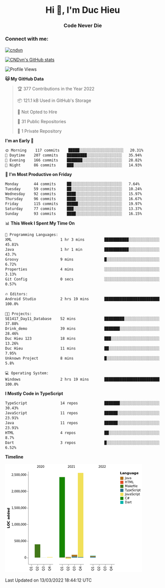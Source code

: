 <h1 align="center">Hi 👋, I'm Duc Hieu</h1>
<h3 align="center">Code Never Die</h3>

<h3 align="left">Connect with me:</h3>
<p align="left">
<a href="https://linkedin.com/in/cndvn" target="blank"><img align="center" src="https://img.shields.io/badge/LinkedIn-0077B5?style=for-the-badge&logo=linkedin&logoColor=white" alt="cndvn"/></a>
<!--
<a href="https://fb.com/cnd.duchieu" target="blank"><img align="center" src="https://img.shields.io/badge/Facebook-1877F2?style=for-the-badge&logo=facebook&logoColor=white" alt="cnd.duchieu"/></a>
 -->
</p>

[![CNDvn's GitHub stats](https://github-readme-stats.vercel.app/api?username=cndvn)](https://github.com/anuraghazra/github-readme-stats)

<!--START_SECTION:waka-->
![Profile Views](http://img.shields.io/badge/Profile%20Views-2-blue)

**🐱 My GitHub Data** 

> 🏆 377 Contributions in the Year 2022
 > 
> 📦 121.1 kB Used in GitHub's Storage 
 > 
> 🚫 Not Opted to Hire
 > 
> 📜 31 Public Repositories 
 > 
> 🔑 1 Private Repository 
 > 
**I'm an Early 🐤** 

```text
🌞 Morning    117 commits    █████░░░░░░░░░░░░░░░░░░░░   20.31% 
🌆 Daytime    207 commits    █████████░░░░░░░░░░░░░░░░   35.94% 
🌃 Evening    166 commits    ███████░░░░░░░░░░░░░░░░░░   28.82% 
🌙 Night      86 commits     ███░░░░░░░░░░░░░░░░░░░░░░   14.93%

```
📅 **I'm Most Productive on Friday** 

```text
Monday       44 commits     ██░░░░░░░░░░░░░░░░░░░░░░░   7.64% 
Tuesday      59 commits     ██░░░░░░░░░░░░░░░░░░░░░░░   10.24% 
Wednesday    92 commits     ████░░░░░░░░░░░░░░░░░░░░░   15.97% 
Thursday     96 commits     ████░░░░░░░░░░░░░░░░░░░░░   16.67% 
Friday       115 commits    █████░░░░░░░░░░░░░░░░░░░░   19.97% 
Saturday     77 commits     ███░░░░░░░░░░░░░░░░░░░░░░   13.37% 
Sunday       93 commits     ████░░░░░░░░░░░░░░░░░░░░░   16.15%

```


📊 **This Week I Spent My Time On** 

```text
💬 Programming Languages: 
XML                      1 hr 3 mins         ███████████░░░░░░░░░░░░░░   45.81% 
Java                     1 hr 1 min          ███████████░░░░░░░░░░░░░░   43.7% 
Groovy                   9 mins              █░░░░░░░░░░░░░░░░░░░░░░░░   6.72% 
Properties               4 mins              ░░░░░░░░░░░░░░░░░░░░░░░░░   3.13% 
Git Config               0 secs              ░░░░░░░░░░░░░░░░░░░░░░░░░   0.57%

🔥 Editors: 
Android Studio           2 hrs 19 mins       █████████████████████████   100.0%

🐱‍💻 Projects: 
SE1417_Day11_Database    52 mins             █████████░░░░░░░░░░░░░░░░   37.88% 
Drink_demo               39 mins             ███████░░░░░░░░░░░░░░░░░░   28.46% 
Duc Hieu 123             18 mins             ███░░░░░░░░░░░░░░░░░░░░░░   13.26% 
Duc Hieu                 11 mins             ██░░░░░░░░░░░░░░░░░░░░░░░   7.95% 
Unknown Project          8 mins              █░░░░░░░░░░░░░░░░░░░░░░░░   5.8%

💻 Operating System: 
Windows                  2 hrs 19 mins       █████████████████████████   100.0%

```

**I Mostly Code in TypeScript** 

```text
TypeScript               14 repos            ███████░░░░░░░░░░░░░░░░░░   30.43% 
JavaScript               11 repos            ██████░░░░░░░░░░░░░░░░░░░   23.91% 
Java                     11 repos            ██████░░░░░░░░░░░░░░░░░░░   23.91% 
HTML                     4 repos             ██░░░░░░░░░░░░░░░░░░░░░░░   8.7% 
Dart                     3 repos             █░░░░░░░░░░░░░░░░░░░░░░░░   6.52%

```


**Timeline**

![Chart not found](https://raw.githubusercontent.com/CNDvn/CNDvn/main/charts/bar_graph.png) 


 Last Updated on 13/03/2022 18:44:12 UTC
<!--END_SECTION:waka-->
